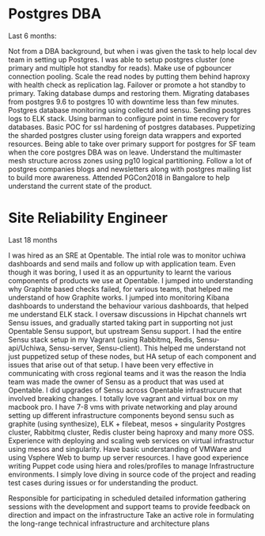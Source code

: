 Postgres DBA
==================
Last 6 months:

Not from a DBA background, but when i was given the task to help local dev team in setting up Postgres.
I was able to setup postgres cluster (one primary and multiple hot standby for reads).
Make use of pgbouncer connection pooling.
Scale the read nodes by putting them behind haproxy with health check as replication lag.
Failover or promote a hot standby to primary.
Taking database dumps and restoring them.
Migrating databases from postgres 9.6 to postgres 10 with downtime less than few minutes.
Postgres database monitoring using collectd and sensu.
Sending postgres logs to ELK stack.
Using barman to configure point in time recovery for databases.
Basic POC for ssl hardening of postgres databases.
Puppetizing the sharded postgres cluster using foreign data wrappers and exported resources.
Being able to take over primary support for postgres for SF team when the core postgres DBA was on leave.
Understand the multimaster mesh structure across zones using pg10 logical partitioning.
Follow a lot of postgres companies blogs and newsletters along with postgres mailing list to build more awareness.
Attended PGCon2018 in Bangalore to help understand the current state of the product.

Site Reliability Engineer
==================
Last 18 months

I was hired as an SRE at Opentable. 
The intial role was to monitor uchiwa dashboards and send mails and follow up with application team.
Even though it was boring, I used it as an oppurtunity to learnt the various components of products we use at Opentable.
I jumped into understanding why Graphite based checks failed, for various teams, that helped me understand of how Graphite works.
I jumped into monitoring Kibana dashboards to understand the behaviour various dashboards, that helped me understand ELK stack.
I oversaw discussions in Hipchat channels wrt Sensu issues, and gradually started taking part in supporting
not just Opentable Sensu support, but upstream Sensu support.
I had the entire Sensu stack setup in my Vagrant (using Rabbitmq, Redis, Sensu-api/Uchiwa, Sensu-server, Sensu-client).
This helped me understand not just puppetized setup of these nodes, but HA setup of each component and issues that arise 
out of that setup.
I have been very effective in communicating with cross regional teams and it was the reason the India team was made the 
owner of Sensu as a product that was used at Opentable. I did upgrades of Sensu across Opentable infrastrucure that involved
breaking changes.
I totally love vagrant and virtual box on my macbook pro. I have 7-8 vms with private networking and play around
setting up different infrastructure components beyond sensu such as graphite (using synthesize), ELK + filebeat, mesos + singularity
Postgres cluster, Rabbitmq cluster, Redis cluster being haproxy and many more OSS.
Experience with deploying and scaling web services on virtual infrastructur using mesos and singularity.
Have basic understanding of VMWare and using Vsphere Web to bump up server resources.
I have good experience writing Puppet code using hiera and roles/profiles to manage Infrastructure environments.
I simply love diving in source code of the project and reading test cases during issues or for understanding the product.



Responsible for participating in scheduled detailed information gathering sessions with the development and support teams to provide feedback on direction and impact on the infrastructure
Take an active role in formulating the long-range technical infrastructure and architecture plans

